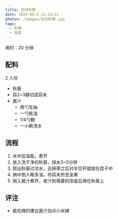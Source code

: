 ```yaml
---
title: 白灼秋葵
date: 2024-09-5 21:19:32
photos: /images/白灼秋葵.jpg
tags:
  - 秋葵
  - 素菜
---
```


用时：20 分钟

## 配料

2 人份

- 秋葵
- 蒜2~3瓣切成蒜末
- 酱汁
  - 两勺生抽
  - 一勺蚝油
  - 1/4勺糖
  - 一小碗清水

<!--more-->

## 流程

1. 水中加油盐，煮开
2. 放入洗干净的秋葵，焯水3~5分钟
3. 捞出秋葵过凉水，去掉蒂之后对半切开摆放在盘子中
4. 锅中倒入略多油，将蒜末煎至金黄
5. 倒入酱汁煮开，收汁到需要的浓度后淋在秋葵上

## 评注

- 能吃辣的建议酱汁加点小米辣
